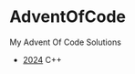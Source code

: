 # AdventOfCode
My Advent Of Code Solutions


- [2024](https://github.com/NeKroFR/AdventOfCode/tree/main/2024) C++

